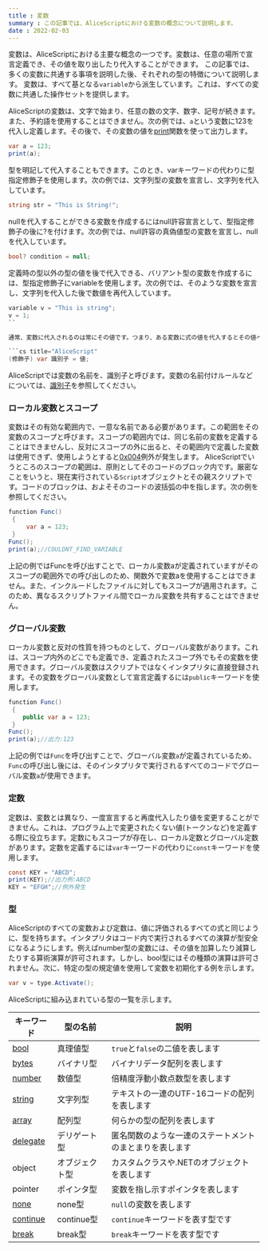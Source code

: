 ```yaml
---
title : 変数
summary : この記事では、AliceScriptにおける変数の概念について説明します。
date : 2022-02-03
---
```

変数は、AliceScriptにおける主要な概念の一つです。変数は、任意の場所で宣言定義でき、その値を取り出したり代入することができます。 この記事では、多くの変数に共通する事項を説明した後、それぞれの型の特徴について説明します。 変数は、すべて基となる`variable`から派生しています。これは、すべての変数に共通した操作セットを提供します。

AliceScriptの変数は、文字で始まり、任意の数の文字、数字、記号が続きます。また、予約語を使用することはできません。次の例では、`a`という変数に123を代入し定義します。その後で、その変数の値を[print](../api/alice/print.md)関数を使って出力します。

```cs title="AliceScript"
var a = 123;
print(a);
```

型を明記して代入することもできます。このとき、varキーワードの代わりに型指定修飾子を使用します。次の例では、文字列型の変数を宣言し、文字列を代入しています。

```cs title="AliceScript"
string str = "This is String!";
```

nullを代入することができる変数を作成するにはnull許容宣言として、型指定修飾子の後に?を付けます。次の例では、null許容の真偽値型の変数を宣言し、nullを代入しています。

```cs title="AliceScript"
bool? condition = null;
```

定義時の型以外の型の値を後で代入できる、バリアント型の変数を作成するには、型指定修飾子にvariableを使用します。次の例では、そのような変数を宣言し、文字列を代入した後で数値を再代入しています。

```cs title="AliceScript"
variable v = "This is string";
v = 1;
``

通常、変数に代入されるのは常にその値です。つまり、ある変数に式の値を代入するとその値への参照が代入されます。 通常、変数を定義する際は次の形で宣言します。

```cs title="AliceScript"
(修飾子) var 識別子 = 値;
```

AliceScriptでは変数の名前を、識別子と呼びます。変数の名前付けルールなどについては、[識別子](./identifier.md)を参照してください。

### ローカル変数とスコープ
変数はその有効な範囲内で、一意な名前である必要があります。この範囲をその変数のスコープと呼びます。スコープの範囲内では、同じ名前の変数を定義することはできませんし、反対にスコープの外に出ると、その範囲内で定義した変数は使用できず、使用しようとすると[0x004](../exceptions/0x004.md)例外が発生します。 AliceScriptでいうところのスコープの範囲は、原則としてそのコードのブロック内です。厳密なことをいうと、現在実行されている`Script`オブジェクトとその親スクリプトです。コードのブロックは、およそそのコードの波括弧の中を指します。次の例を参照してください。

```cs title="AliceScript"
function Func()
 {
     var a = 123;
 }
Func();
print(a);//COULDNT_FIND_VARIABLE
```

上記の例ではFuncを呼び出すことで、ローカル変数aが定義されていますがそのスコープの範囲外での呼び出しのため、関数外で変数aを使用することはできません。また、インクルードしたファイルに対してもスコープが適用されます。このため、異なるスクリプトファイル間でローカル変数を共有することはできません。

### グローバル変数
ローカル変数と反対の性質を持つものとして、グローバル変数があります。これは、スコープ内外のどこでも定義でき、定義されたスコープ外でもその変数を使用できます。グローバル変数はスクリプトではなくインタプリタに直接登録されます。その変数をグローバル変数として宣言定義するには`public`キーワードを使用します。

```cs title="AliceScript"
function Func()
 {
    public var a = 123;
 }
Func();
print(a);//出力:123
```

上記の例では`Func`を呼び出すことで、グローバル変数`a`が定義されているため、`Func`の呼び出し後には、そのインタプリタで実行されるすべてのコードでグローバル変数`a`が使用できます。

### 定数
定数は、変数とは異なり、一度宣言すると再度代入したり値を変更することができません。これは、プログラム上で変更されたくない値(トークンなど)を定義する際に役立ちます。定数にもスコープが存在し、ローカル定数とグローバル定数があります。定数を定義するには`var`キーワードの代わりに`const`キーワードを使用します。

```cs title="AliceScript"
const KEY = "ABCD";
print(KEY);//出力例:ABCD
KEY = "EFGH";//例外発生
```

### 型
AliceScriptのすべての変数および定数は、値に評価されるすべての式と同じように、型を持ちます。インタプリタはコード内で実行されるすべての演算が型安全になるようにします。例えばnumber型の変数には、その値を加算したり減算したりする算術演算が許可されます。しかし、bool型にはその種類の演算は許可されません。次に、特定の型の規定値を使用して変数を初期化する例を示します。

```cs title="AliceScript"
var v = type.Activate();
```

AliceScriptに組み込まれている型の一覧を示します。

|キーワード|型の名前|説明|
|---|---|---|
|[bool](../api/bool/index.md)|真理値型|`true`と`false`の二値を表します|
|[bytes](../api/bytes/index.md)|バイナリ型|バイナリデータ配列を表します|
|[number](../api/number/index.md)|数値型|倍精度浮動小数点数型を表します|
|[string](../api/string/index.md)|文字列型|テキストの一連のUTF-16コードの配列を表します|
|[array](../api/array/index.md)|配列型|何らかの型の配列を表します|
|[delegate](../api/delegate/index.md)|デリゲート型|匿名関数のような一連のステートメントのまとまりを表します|
|object|オブジェクト型|カスタムクラスや.NETのオブジェクトを表します|
|pointer|ポインタ型|変数を指し示すポインタを表します|
|[none](../api/none/index.md)|none型|`null`の変数を表します|
|[continue](../api/alice/continue.md)|continue型|`continue`キーワードを表す型です|
|[break](../api/alice/break.md)|break型|`break`キーワードを表す型です|
